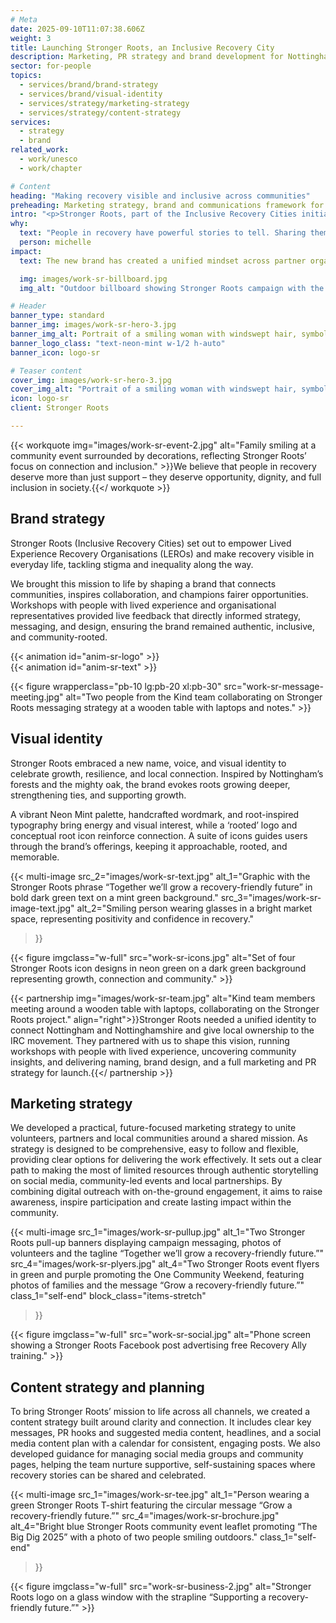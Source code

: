 ```yaml
---
# Meta
date: 2025-09-10T11:07:38.606Z
weight: 3
title: Launching Stronger Roots, an Inclusive Recovery City
description: Marketing, PR strategy and brand development for Nottinghamshire-wide recovery movement
sector: for-people
topics:
  - services/brand/brand-strategy
  - services/brand/visual-identity
  - services/strategy/marketing-strategy
  - services/strategy/content-strategy
services:
  - strategy
  - brand
related_work:
  - work/unesco
  - work/chapter

# Content
heading: "Making recovery visible and inclusive across communities"
preheading: Marketing strategy, brand and communications framework for inclusive recovery network, Stronger Roots.
intro: "<p>Stronger Roots, part of the Inclusive Recovery Cities initiative, is transforming how addiction and recovery are understood in Nottingham and Nottinghamshire. By tackling stigma, educating services, and partnering with employers and communities, it creates welcoming spaces where people in recovery are supported to thrive, grow, and build stronger, connected futures.</p>"
why:
  text: "People in recovery have powerful stories to tell. Sharing them helps build understanding and pride while creating stronger, more connected communities."
  person: michelle
impact:
  text: The new brand has created a unified mindset across partner organisations, giving the movement a shared voice and stronger presence. Its bold visual identity helps it stand out in the community while setting a benchmark for best practice within the wider Inclusive Recovery Cities initiative.

  img: images/work-sr-billboard.jpg
  img_alt: "Outdoor billboard showing Stronger Roots campaign with the message “Together we’ll grow a recovery-friendly future” beside a smiling young woman."

# Header
banner_type: standard
banner_img: images/work-sr-hero-3.jpg
banner_img_alt: Portrait of a smiling woman with windswept hair, symbolising growth, strength and optimism in recovery.
banner_logo_class: "text-neon-mint w-1/2 h-auto"
banner_icon: logo-sr

# Teaser content
cover_img: images/work-sr-hero-3.jpg
cover_img_alt: "Portrait of a smiling woman with windswept hair, symbolising growth, strength and optimism in recovery."
icon: logo-sr
client: Stronger Roots

---
```


{{< workquote img="images/work-sr-event-2.jpg" alt="Family smiling at a community event surrounded by decorations, reflecting Stronger Roots’ focus on connection and inclusion." >}}We believe that people in recovery deserve more than just support – they deserve opportunity, dignity, and full inclusion in society.{{</ workquote >}}

<!-- Text left -->
<div class="w-full grid grid-cols-12 gap-x-2.5 gap-y-6 lg:gap-6 xl:gap-8">
  <div class="prose col-span-full lg:col-span-8">

  ## Brand strategy

  Stronger Roots (Inclusive Recovery Cities) set out to empower Lived Experience Recovery Organisations (LEROs) and make recovery visible in everyday life, tackling stigma and inequality along the way.

  We brought this mission to life by shaping a brand that connects communities, inspires collaboration, and champions fairer opportunities. Workshops with people with lived experience and organisational representatives provided live feedback that directly informed strategy, messaging, and design, ensuring the brand remained authentic, inclusive, and community-rooted.
  </div>
</div>

<div class="w-full grid grid-cols-12 gap-x-2.5 gap-y-6 lg:gap-6 xl:gap-8">
  <div class="col-span-full lg:col-span-4 aspect-square relative overflow-hidden self-end">
    {{< animation id="anim-sr-logo" >}}
  </div>
  <div class="aspect-4/3 col-span-full lg:col-span-8 bg-[#71e7fa]">
    <div class="w-[80%] h-full mx-auto flex items-center justify-center">
      {{< animation id="anim-sr-text" >}}
    </div>
  </div>
</div>

{{< figure wrapperclass="pb-10 lg:pb-20 xl:pb-30" src="work-sr-message-meeting.jpg" alt="Two people from the Kind team collaborating on Stronger Roots messaging strategy at a wooden table with laptops and notes." >}}


<!-- Text right -->
<div class="w-full grid grid-cols-12 gap-x-2.5 gap-y-6 lg:gap-6 xl:gap-8 section">
  <div class="prose col-span-full lg:col-span-8 lg:col-start-5">

  ## Visual identity

  Stronger Roots embraced a new name, voice, and visual identity to celebrate growth, resilience, and local connection. Inspired by Nottingham’s forests and the mighty oak, the brand evokes roots growing deeper, strengthening ties, and supporting growth.

  A vibrant Neon Mint palette, handcrafted wordmark, and root-inspired typography bring energy and visual interest, while a ‘rooted’ logo and conceptual root icon reinforce connection. A suite of icons guides users through the brand’s offerings, keeping it approachable, rooted, and memorable.
   
  </div>
</div>

{{< multi-image
  src_2="images/work-sr-text.jpg" alt_1="Graphic with the Stronger Roots phrase “Together we’ll grow a recovery-friendly future” in bold dark green text on a mint green background."
  src_3="images/work-sr-image-text.jpg" alt_2="Smiling person wearing glasses in a bright market space, representing positivity and confidence in recovery."
  >}}



{{< figure imgclass="w-full" src="work-sr-icons.jpg" alt="Set of four Stronger Roots icon designs in neon green on a dark green background representing growth, connection and community." >}}

{{< partnership img="images/work-sr-team.jpg" alt="Kind team members meeting around a wooden table with laptops, collaborating on the Stronger Roots project." align="right">}}Stronger Roots needed a unified identity to connect Nottingham and Nottinghamshire and give local ownership to the IRC movement. They partnered with us to shape this vision, running workshops with people with lived experience, uncovering community insights, and delivering naming, brand design, and a full marketing and PR strategy for launch.{{</ partnership >}}



<!-- Text left -->
<div class="w-full grid grid-cols-12 gap-x-2.5 gap-y-6 lg:gap-6 xl:gap-8 section">
  <div class="prose col-span-full lg:col-span-8">

  ## Marketing strategy

  We developed a practical, future-focused marketing strategy to unite volunteers, partners and local communities around a shared mission. As strategy is designed to be comprehensive, easy to follow and flexible, providing clear options for delivering the work effectively. It sets out a clear path to making the most of limited resources through authentic storytelling on social media, community-led events and local partnerships. By combining digital outreach with on-the-ground engagement, it aims to raise awareness, inspire participation and create lasting impact within the community.

   
  </div>
</div>

{{< multi-image
  src_1="images/work-sr-pullup.jpg" alt_1="Two Stronger Roots pull-up banners displaying campaign messaging, photos of volunteers and the tagline “Together we’ll grow a recovery-friendly future.”"
  src_4="images/work-sr-plyers.jpg" alt_4="Two Stronger Roots event flyers in green and purple promoting the One Community Weekend, featuring photos of families and the message “Grow a recovery-friendly future.”"
  class_1="self-end"
  block_class="items-stretch"
  >}}




{{< figure imgclass="w-full" src="work-sr-social.jpg" alt="Phone screen showing a Stronger Roots Facebook post advertising free Recovery Ally training." >}}


<!-- Text right -->
<div class="w-full grid grid-cols-12 gap-x-2.5 gap-y-6 lg:gap-6 xl:gap-8 section">
  <div class="prose col-span-full lg:col-span-8 lg:col-start-5">

  ## Content strategy and planning

  To bring Stronger Roots’ mission to life across all channels, we created a content strategy built around clarity and connection. It includes  clear key messages, PR hooks and suggested media content, headlines, and a social media content plan with a calendar for consistent, engaging posts. We also developed guidance for managing social media groups and community pages, helping the team nurture supportive, self-sustaining spaces where recovery stories can be shared and celebrated.   
  </div>
</div>

{{< multi-image
  src_1="images/work-sr-tee.jpg" alt_1="Person wearing a green Stronger Roots T-shirt featuring the circular message “Grow a recovery-friendly future.”"
  src_4="images/work-sr-brochure.jpg" alt_4="Bright blue Stronger Roots community event leaflet promoting “The Big Dig 2025” with a photo of two people smiling outdoors."
  class_1="self-end"
  >}}

{{< figure imgclass="w-full" src="work-sr-business-2.jpg" alt="Stronger Roots logo on a glass window with the strapline “Supporting a recovery-friendly future.”" >}}


